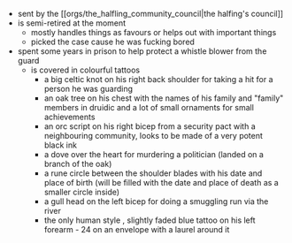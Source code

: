 - sent by the [[orgs/the_halfling_community_council|the halfing's council]]
- is semi-retired at the moment
	- mostly handles things as favours or helps out with important things
	- picked the case cause he was fucking bored
- spent some years in prison to help protect a whistle blower from the guard
	- is covered in colourful tattoos
		- a big celtic knot on his right back shoulder for taking a hit for a person he was guarding
		- an oak tree on his chest with the names of his family and "family" members in druidic and a lot of small ornaments for small achievements
		- an orc script on his right bicep from a security pact with a neighbouring community, looks to be made of a very potent black ink
		- a dove over the heart for murdering a politician (landed on a branch of the oak)
		- a rune circle between the shoulder blades with his date and place of birth (will be filled with the date and place of death as a smaller circle inside) 
		- a gull head on the left bicep for doing a smuggling run via the river
		- the only human style , slightly faded blue tattoo on his left forearm - 24 on an envelope with a laurel around it